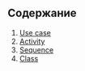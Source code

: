 
## Содержание

1. [Use case](https://github.com/rsajko/Extra-Jump/tree/master/Диаграммы/Use%20case)
2. [Activity](https://github.com/rsajko/Extra-Jump/tree/master/Диаграммы/Activity)
3. [Sequence](https://github.com/rsajko/Extra-Jump/tree/master/Диаграммы/Sequence)
4. [Class](https://github.com/rsajko/Extra-Jump/tree/master/Диаграммы/Class)




